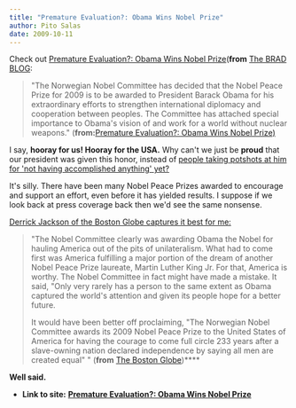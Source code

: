 ```yaml
---
title: "Premature Evaluation?: Obama Wins Nobel Prize"
author: Pito Salas
date: 2009-10-11
---
```


Check out [Premature Evaluation?: Obama Wins Nobel
Prize](<http://www.bradblog.com/?p=7458>)(**from** [The BRAD
BLOG](<http://www.bradblog.com/?feed=rss2>):

> "The Norwegian Nobel Committee has decided that the Nobel Peace Prize for
> 2009 is to be awarded to President Barack Obama for his extraordinary
> efforts to strengthen international diplomacy and cooperation between
> peoples. The Committee has attached special importance to Obama's vision of
> and work for a world without nuclear weapons." (**from:**[Premature
> Evaluation?: Obama Wins Nobel Prize) ](<http://www.bradblog.com/?p=7458>)

I say, **hooray for us! Hooray for the USA.** Why can't we just be **proud**
that our president was given this honor, instead of [people taking potshots at
him for 'not having accomplished anything'
yet?](<http://www.boston.com/news/world/europe/articles/2009/10/09/us_president_barack_obama_wins_nobel_peace_prize/>)

It's silly. There have been many Nobel Peace Prizes awarded to encourage and
support an effort, even before it has yielded results. I suppose if we look
back at press coverage back then we'd see the same
nonsense.[](<http://www.boston.com/bostonglobe/editorial_opinion/oped/articles/2009/10/10/a_prize_thats_also_for_us/>)

[Derrick Jackson of the Boston Globe captures it best for me:
](<http://www.boston.com/bostonglobe/editorial_opinion/oped/articles/2009/10/10/a_prize_thats_also_for_us/>)

> "The Nobel Committee clearly was awarding Obama the Nobel for hauling
> America out of the pits of unilateralism. What had to come first was America
> fulfilling a major portion of the dream of another Nobel Peace Prize
> laureate, Martin Luther King Jr. For that, America is worthy. The Nobel
> Committee in fact might have made a mistake. It said, "Only very rarely has
> a person to the same extent as Obama captured the world's attention and
> given its people hope for a better future.
>
> It would have been better off proclaiming, "The Norwegian Nobel Committee
> awards its 2009 Nobel Peace Prize to the United States of America for having
> the courage to come full circle 233 years after a slave-owning nation
> declared independence by saying all men are created equal" " (**from** [The
> Boston
> Globe](<http://www.boston.com/bostonglobe/editorial_opinion/oped/articles/2009/10/10/a_prize_thats_also_for_us/>))****

**Well said.**


* **Link to site:** **[Premature Evaluation?: Obama Wins Nobel Prize](None)**
